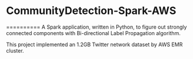 # CommunityDetection-Spark-AWS
==========
A Spark application, written in Python, to figure out strongly connected components with Bi-directional Label Propagation algorithm.

This project implemented an 1.2GB Twitter network dataset by AWS EMR cluster. 
